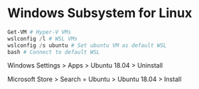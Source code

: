 # Windows Subsystem for Linux

```powershell
Get-VM # Hyper-V VMs
wslconfig /l # WSL VMs
wslconfig /s ubuntu # Set ubuntu VM as default WSL
bash # Connect to default WSL
```

Windows Settings > Apps > Ubuntu 18.04 > Uninstall

Microsoft Store > Search = Ubuntu > Ubuntu 18.04 > Install
